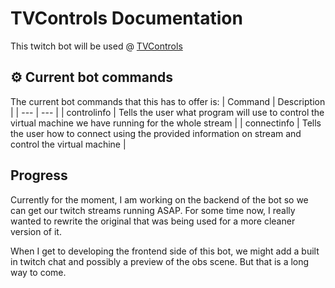 # TVControls Documentation

This twitch bot will be used @ [TVControls](https://www.twitch.tv/tvcontrols)

## ⚙️ Current bot commands
The current bot commands that this has to offer is:
| Command | Description |
| --- | --- |
| controlinfo | Tells the user what program will use to control the virtual machine we have running for the whole stream |
| connectinfo | Tells the user how to connect using the provided information on stream and control the virtual machine |

## Progress
Currently for the moment, I am working on the backend of the bot so we can get our twitch streams
running ASAP. For some time now, I really wanted to rewrite the original that was being used
for a more cleaner version of it.

When I get to developing the frontend side of this bot, we might add a built in twitch chat
and possibly a preview of the obs scene. But that is a long way to come.